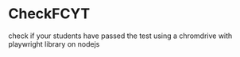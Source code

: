 # CheckFCYT
check if your students have passed the test using a chromdrive with playwright library on nodejs
